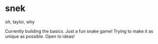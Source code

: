 # snek
oh, taylor, why

Currently building the basics.
Just a fun snake game! Trying to make it as unique as possible. Open to ideas!

